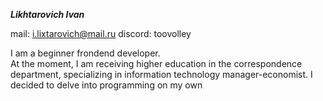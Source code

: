 ***Likhtarovich Ivan***

mail: i.lixtarovich@mail.ru
discord: toovolley

I am a beginner frondend developer.  
At the moment, I am receiving higher education in the correspondence department,
specializing in information technology manager-economist. I decided to delve into programming on my own


